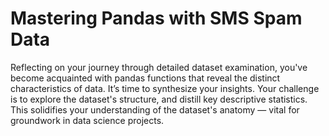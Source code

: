 # Mastering Pandas with SMS Spam Data

Reflecting on your journey through detailed dataset examination, you've become acquainted with pandas functions that reveal the distinct characteristics of data. It’s time to synthesize your insights. Your challenge is to explore the dataset's structure, and distill key descriptive statistics. This solidifies your understanding of the dataset's anatomy — vital for groundwork in data science projects.